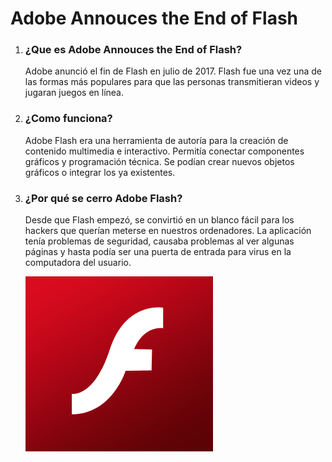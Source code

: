 # Adobe Annouces the End of Flash

1. ### ¿Que es Adobe Annouces the End of Flash?

    Adobe anunció el fin de Flash en julio de 2017. Flash fue una vez una de las formas más populares para que las personas transmitieran videos y jugaran juegos en línea.

2. ### ¿Como funciona?

    Adobe Flash era una herramienta de autoría para la creación de contenido multimedia e interactivo. Permitía conectar componentes gráficos y programación técnica. Se podían crear nuevos objetos gráficos o integrar los ya existentes.

3. ### ¿Por qué se cerro Adobe Flash?

    Desde que Flash empezó, se convirtió en un blanco fácil para los hackers que querían meterse en nuestros ordenadores. La aplicación tenía problemas de seguridad, causaba problemas al ver algunas páginas y hasta podía ser una puerta de entrada para virus en la computadora del usuario.

   ![U+200E](https://github.com/JxviHub/SMX2-M8UF1A3-Adobe-Announces-the-End-of-Flash/blob/main/Adobe-Flash.png "imagen")